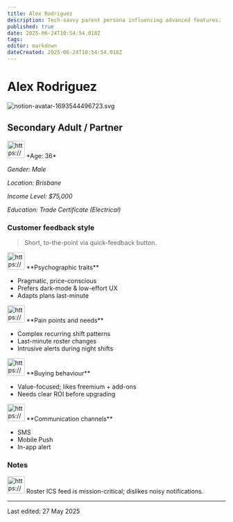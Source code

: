 ```yaml
---
title: Alex Rodriguez
description: Tech-savvy parent persona influencing advanced features.
published: true
date: 2025-06-24T10:54:54.018Z
tags: 
editor: markdown
dateCreated: 2025-06-24T10:54:54.018Z
---
```


# Alex Rodriguez

![notion-avatar-1693544496723.svg](Mia%20Watson%20200b2bc5400e80ad927fdab857be2255/notion-avatar-1693544496723.svg)

## Secondary Adult / Partner

<aside>
<img src="https://www.notion.so/icons/user_gray.svg" alt="https://www.notion.so/icons/user_gray.svg" width="40px" /> *Age: 36*

*Gender: Male*

*Location: Brisbane*

*Income Level: $75,000*

*Education: Trade Certificate (Electrical)*

</aside>

### Customer feedback style

> Short, to-the-point via quick-feedback button.
> 

<aside>
<img src="https://www.notion.so/icons/brain_blue.svg" alt="https://www.notion.so/icons/brain_blue.svg" width="40px" /> **Psychographic traits**

- Pragmatic, price-conscious
- Prefers dark-mode & low-effort UX
- Adapts plans last-minute
</aside>

<aside>
<img src="https://www.notion.so/icons/emoji-disappointed_pink.svg" alt="https://www.notion.so/icons/emoji-disappointed_pink.svg" width="40px" /> **Pain points and needs**

- Complex recurring shift patterns
- Last-minute roster changes
- Intrusive alerts during night shifts
</aside>

<aside>
<img src="https://www.notion.so/icons/shopping-cart_green.svg" alt="https://www.notion.so/icons/shopping-cart_green.svg" width="40px" /> **Buying behaviour**

- Value-focused; likes freemium + add-ons
- Needs clear ROI before upgrading
</aside>

<aside>
<img src="https://www.notion.so/icons/conversation_purple.svg" alt="https://www.notion.so/icons/conversation_purple.svg" width="40px" /> **Communication channels**

- SMS
- Mobile Push
- In-app alert
</aside>

### Notes

<aside>
<img src="https://www.notion.so/icons/reorder_gray.svg" alt="https://www.notion.so/icons/reorder_gray.svg" width="40px" /> Roster ICS feed is mission-critical; dislikes noisy notifications.

</aside>

---

Last edited: 27 May 2025